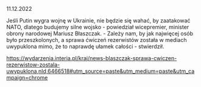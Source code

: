 11.12.2022

Jeśli Putin wygra wojnę w Ukrainie, nie będzie się wahać, by zaatakować NATO, dlatego budujemy silne wojsko - powiedział wicepremier, minister obrony narodowej Mariusz Błaszczak. - Zależy nam, by jak najwięcej osób było przeszkolonych, a sprawa ćwiczeń rezerwistów została w mediach uwypuklona mimo, że to naprawdę ułamek całości - stwierdził.

https://wydarzenia.interia.pl/kraj/news-blaszczak-sprawa-cwiczen-rezerwistow-zostala-uwypuklona,nId,6466518#utm_source=paste&utm_medium=paste&utm_campaign=chrome